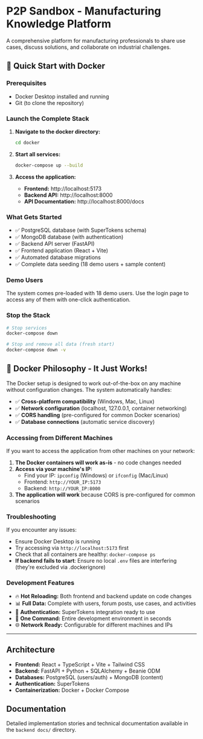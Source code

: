 # P2P Sandbox - Manufacturing Knowledge Platform

A comprehensive platform for manufacturing professionals to share use cases, discuss solutions, and collaborate on industrial challenges.

## 🚀 Quick Start with Docker

### Prerequisites
- Docker Desktop installed and running
- Git (to clone the repository)

### Launch the Complete Stack

1. **Navigate to the docker directory:**
   ```bash
   cd docker
   ```

2. **Start all services:**
   ```bash
   docker-compose up --build
   ```

3. **Access the application:**
   - **Frontend:** http://localhost:5173
   - **Backend API:** http://localhost:8000
   - **API Documentation:** http://localhost:8000/docs

### What Gets Started
- ✅ PostgreSQL database (with SuperTokens schema)
- ✅ MongoDB database (with authentication)
- ✅ Backend API server (FastAPI)
- ✅ Frontend application (React + Vite)
- ✅ Automated database migrations
- ✅ Complete data seeding (18 demo users + sample content)

### Demo Users
The system comes pre-loaded with 18 demo users. Use the login page to access any of them with one-click authentication.

### Stop the Stack
```bash
# Stop services
docker-compose down

# Stop and remove all data (fresh start)
docker-compose down -v
```

## 🐳 Docker Philosophy - It Just Works!

The Docker setup is designed to work out-of-the-box on any machine without configuration changes. The system automatically handles:

- ✅ **Cross-platform compatibility** (Windows, Mac, Linux)
- ✅ **Network configuration** (localhost, 127.0.0.1, container networking)
- ✅ **CORS handling** (pre-configured for common Docker scenarios)
- ✅ **Database connections** (automatic service discovery)

### Accessing from Different Machines
If you want to access the application from other machines on your network:

1. **The Docker containers will work as-is** - no code changes needed
2. **Access via your machine's IP:**
   - Find your IP: `ipconfig` (Windows) or `ifconfig` (Mac/Linux)  
   - Frontend: `http://YOUR_IP:5173`
   - Backend: `http://YOUR_IP:8000`
3. **The application will work** because CORS is pre-configured for common scenarios

### Troubleshooting
If you encounter any issues:
- Ensure Docker Desktop is running
- Try accessing via `http://localhost:5173` first
- Check that all containers are healthy: `docker-compose ps`
- **If backend fails to start**: Ensure no local `.env` files are interfering (they're excluded via .dockerignore)

### Development Features
- 🔥 **Hot Reloading:** Both frontend and backend update on code changes
- 📊 **Full Data:** Complete with users, forum posts, use cases, and activities
- 🔐 **Authentication:** SuperTokens integration ready to use
- 🐳 **One Command:** Entire development environment in seconds
- 🌐 **Network Ready:** Configurable for different machines and IPs

---

## Architecture
- **Frontend:** React + TypeScript + Vite + Tailwind CSS
- **Backend:** FastAPI + Python + SQLAlchemy + Beanie ODM
- **Databases:** PostgreSQL (users/auth) + MongoDB (content)
- **Authentication:** SuperTokens
- **Containerization:** Docker + Docker Compose

## Documentation
Detailed implementation stories and technical documentation available in the `backend docs/` directory.
